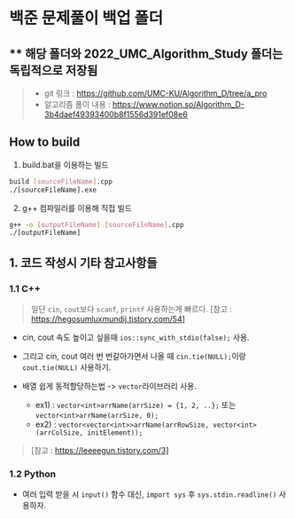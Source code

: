# 백준 문제풀이 백업 폴더

## ** 해당 폴더와 2022_UMC_Algorithm_Study 폴더는 독립적으로 저장됨
>
> - git 링크 : <https://github.com/UMC-KU/Algorithm_D/tree/a_pro>
> - 알고리즘 풀이 내용 : <https://www.notion.so/Algorithm_D-3b4daef49393400b8f1556d391ef08e6>

## How to build

1. build.bat을 이용하는 빌드

```bash
build [sourceFileName].cpp
./[sourceFileName].exe
```

2. g++ 컴파일러를 이용해 직접 빌드

```bash
g++ -o [outputFileName] [sourceFileName].cpp
./[outputFileName]
```

## 1. 코드 작성시 기타 참고사항들

### 1.1 C++
>
> 일단 `cin`, `cout`보다 `scanf`, `printf` 사용하는게 빠르다.
> [참고 : https://hegosumluxmundij.tistory.com/54]

- cin, cout 속도 높이고 싶을때 `ios::sync_with_stdio(false);` 사용.
- 그리고 cin, cout 여러 번 번갈아가면서 나올 때 `cin.tie(NULL);`이랑 `cout.tie(NULL)` 사용하기.

- 배열 쉽게 동적할당하는법 -> `vector`라이브러리 사용.
  - ex1) : `vector<int>arrName(arrSize) = {1, 2, ..};` 또는 `vector<int>arrName(arrSize, 0);`
  - ex2) : `vector<vector<int>>arrName(arrRowSize, vector<int>(arrColSize, initElement));`

> [참고 : https://leeeegun.tistory.com/3]

### 1.2 Python

- 여러 입력 받을 시 `input()` 함수 대신, `import sys` 후 `sys.stdin.readline()` 사용하자.
